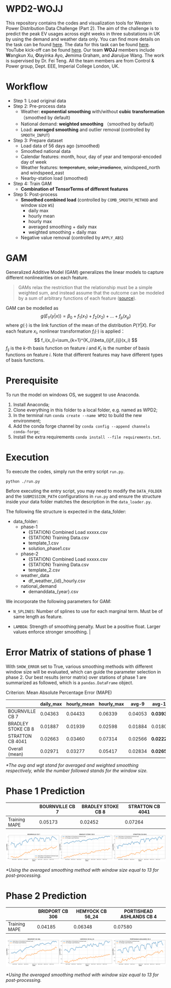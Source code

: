 # WPD2-WOJJ

This repository contains the codes and visualization tools for Western Power Distribution Data Challenge (Part 2). The aim of the challenge is to predict the peak EV usages across eight weeks in three substations in UK by using the demand and weather data only. You can find more details on the task can be found [here](https://codalab.lisn.upsaclay.fr/competitions/1324). The data for this task can be found [here](https://connecteddata.westernpower.co.uk/dataset/western-power-distribution-data-challenge-2-estimating-ev-charger-demand). YouTube kick-off can be found [here](https://www.youtube.com/watch?v=KMCmlDhpN8o). Our team **WOJJ** members include **W**angkun Xu, **O**layinka Ayo, **J**emima Graham, and **J**iaruijue Wang. The work is supervised by Dr. Fei Teng. All the team members are from Control & Power group, Dept. EEE, Imperial College London, UK.

# Workflow

- Step 1: Load original data
- Step 2: Pre-process data
  - Weather: **exponential smoothing** with/without **cubic transformation**（smoothed by default)
  - National demand: **weighted smoothing** （smoothed by default)
  - Load: **averaged smoothing** and outlier removal (controlled by `SMOOTH_INPUT`)
- Step 3: Prepare dataset
  - Load data of 56 days ago (smoothed)
  - Smoothed national data
  - Calendar features: month, hour, day of year and temporal-encoded day of week
  - Weather features: ~~temperature~~, ~~solar_irradiance~~, windspeed_north and windspeed_east
  - Nearby-station load (smoothed)
- Step 4: Train GAM
  - **Combination of TensorTerms of different features**
- Step 5: Post-process
  - **Smoothed combined load** (controlled by `COMB_SMOOTH_METHOD` and window size `WS`)
    - daily max
    - hourly mean
    - hourly max
    - averaged smoothing + daily max
    - weighted smoothing + daily max
  - Negative value removal (controlled by `APPLY_ABS`)

# GAM

Generalized Additive Model (GAM) generalizes the linear models to capture different nonlinearities on each feature.

> GAMs relax the restriction that the relationship must be a simple weighted sum, and instead assume that the outcome can be modeled by a sum of arbitrary functions of each feature ([source](https://christophm.github.io/interpretable-ml-book/extend-lm.html#gam)).

GAM can be modelled as
$$
g(E_Y(y|x))=\beta_0+f_1(x_1)+f_2(x_2)+...+f_p(x_p)
$$
where $g(\cdot)$ is the link function of the mean of the distribution $P(Y|X)$. For each feature $x_i$, nonlinear transformation $f_i(\cdot)$ is applied：
$$
f_i(x_i)=\sum_{k=1}^{K_i}\beta_{ij}f_{ij}(x_i)
$$
$f_{ij}$ is the $k$-th basis function on feature $i$ and $K_i$ is the number of basis functions on feature $i$. Note that different features may have different types of basis functions.

# Prerequisite

To run the model on windows OS, we suggest to use Anaconda.

1. Install Anaconda;
2. Clone everything in this folder to a local folder, e.g. named as WPD2;
3. In the terminal run `conda create --name WPD2` to build the new environment;
4. Add the conda forge channel by `conda config --append channels conda-forge`;
5. Install the extra requirements `conda install --file requirements.txt`.

# Execution

To execute the codes, simply run the entry script `run.py`. 
 
```
python ./run.py
```

Before executing the entry script, you may need to modify the `DATA_FOLDER` and the `SUBMISSION_PATH` configurations in `run.py` and ensure the structure inside your data folder matches the description in the `data_loader.py`.

The following file structure is expected in the data_folder:
- data_folder:
    - phase-1
        - {STATION} Combined Load xxxxx.csv
        - {STATION} Training Data.csv
        - template_1.csv
        - solution_phase1.csv
    - phase-2
        - {STATION} Combined Load xxxxx.csv
        - {STATION} Training Data.csv
        - template_2.csv
    - weather_data
        - df_weather_{id}_hourly.csv
    - national_demand
        - demanddata_{year}.csv

We incorporate the following parameters for GAM:

* `N_SPLINES`: Number of splines to use for each marginal term. Must be of same length as feature.

* `LAMBDA`: Strength of smoothing penalty. Must be a positive float. Larger values enforce stronger smoothing.     |

# Error Matrix of stations of phase 1

With `SHOW_ERROR` set to True, various smoothing methods with different window size will be evaluated, which can guide the parameter selection in phase 2. Our best results (error matrix) over stations of phase 1 are summarized as followed, which is a `pandas.DataFrame` object.

Criterion: Mean Absolute Percentage Error (MAPE)

|                    | daily_max | hourly_mean | hourly_max | avg-9 | avg-13 | avg-17 | wgt-9 | wgt-13 | wgt-17 |
|--------------------|-----------|-------------|------------|-------------------------|--------------------------|--------------------------|-------------------------|--------------------------|--------------------------|
| BOURNVILLE CB 7    | 0.04363   | 0.04433     | 0.06339    | 0.04053                 | **0.03930**                  | 0.04052                  | 0.04081                 | 0.03996                  | 0.03945                  |
| BRADLEY STOKE CB 8 | 0.01887   | 0.01939     | 0.02598    | 0.01884                 | 0.01808                  | **0.01570**                  | 0.01853                 | 0.01878                  | 0.01793                  |
| STRATTON CB 4041   | 0.02663   | 0.03460     | 0.07314    | 0.02566                 | **0.02220**                  | 0.02744                  | 0.02465                 | 0.02517                  | 0.02341                  |
| Overall (mean)            | 0.02971   | 0.03277     | 0.05417    | 0.02834                 | **0.02653**                  | 0.02788                  | 0.02800                 | 0.02797                  | 0.02693                  |

*\*The avg and wgt stand for averaged and weighted smoothing respectively, while the number followed stands for the window size.*

# Phase 1 Prediction

|      | BOURNVILLE CB 7 | BRADLEY STOKE CB 8 | STRATTON CB 4041 |
|------|-----------------|--------------------|------------------|
| Training MAPE | 0.05173         | 0.02452            | 0.07264     

![Predictions of Phase 1](./figures/Phase1_Prediction.png)

*\*Using the averaged smoothing method with window size equal to 13 for post-processing.*

# Phase 2 Prediction

|      | BRIDPORT CB 306 | HEMYOCK CB 56_24 | PORTISHEAD ASHLANDS CB 4 |
|------|-----------------|------------------|--------------------------|
| Training MAPE | 0.04185         | 0.06348          | 0.07580                  |

![Predictions of Phase 2](./figures/Phase2_Prediction.png)

*\*Using the averaged smoothing method with window size equal to 13 for post-processing.*

